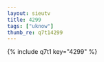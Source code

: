```yaml
--- 
layout: sieutv
title: 4299
tags: ["uknow"]
thumb_re: q7t14299
---
```

{% include q7t1 key="4299" %} 
